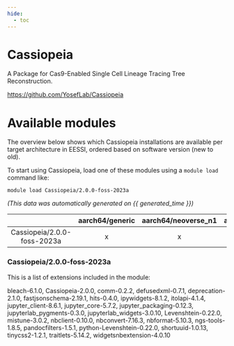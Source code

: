 ```yaml
---
hide:
  - toc
---
```


Cassiopeia
==========


A Package for Cas9-Enabled Single Cell Lineage Tracing Tree Reconstruction.

https://github.com/YosefLab/Cassiopeia
# Available modules


The overview below shows which Cassiopeia installations are available per target architecture in EESSI, ordered based on software version (new to old).

To start using Cassiopeia, load one of these modules using a `module load` command like:

```shell
module load Cassiopeia/2.0.0-foss-2023a
```

*(This data was automatically generated on {{ generated_time }})*  

| |aarch64/generic|aarch64/neoverse_n1|aarch64/neoverse_v1|x86_64/generic|x86_64/amd/zen2|x86_64/amd/zen3|x86_64/amd/zen4|x86_64/intel/haswell|x86_64/intel/skylake_avx512|
| :---: | :---: | :---: | :---: | :---: | :---: | :---: | :---: | :---: | :---: |
|Cassiopeia/2.0.0-foss-2023a|x|x|x|x|x|x|x|x|x|


### Cassiopeia/2.0.0-foss-2023a

This is a list of extensions included in the module:

bleach-6.1.0, Cassiopeia-2.0.0, comm-0.2.2, defusedxml-0.7.1, deprecation-2.1.0, fastjsonschema-2.19.1, hits-0.4.0, ipywidgets-8.1.2, itolapi-4.1.4, jupyter_client-8.6.1, jupyter_core-5.7.2, jupyter_packaging-0.12.3, jupyterlab_pygments-0.3.0, jupyterlab_widgets-3.0.10, Levenshtein-0.22.0, mistune-3.0.2, nbclient-0.10.0, nbconvert-7.16.3, nbformat-5.10.3, ngs-tools-1.8.5, pandocfilters-1.5.1, python-Levenshtein-0.22.0, shortuuid-1.0.13, tinycss2-1.2.1, traitlets-5.14.2, widgetsnbextension-4.0.10